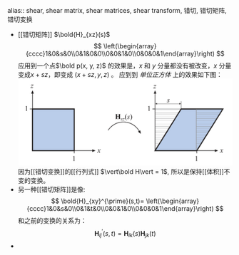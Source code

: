 alias:: shear, shear matrix, shear matrices, shear transform, 错切, 错切矩阵, 错切变换

- [[错切矩阵]] $\bold{H}_{xz}(s)$ 
  $$
  \left(\begin{array}{cccc}1&0&s&0\\0&1&0&0\\0&0&1&0\\0&0&0&1\end{array}\right)
  $$
  应用到一个点$\bold p(x, y, z)$ 的效果是，$x$ 和 $y$ 分量都没有被改变，$x$ 分量变成$x+sz$，即变成 $(x+sz,y,z)$ 。
  应到到 *单位正方体* 上的效果如下图：
  ![shearing.png](../assets/image_1694532567891_0.png)
  因为[[错切变换]]的[[行列式]] $\vert\bold H\vert = 1$, 所以是保持[[体积]]不变的变换。
- 另一种[[错切矩阵]]是像:
  $$
  \bold{H}_{xy}^{\prime}(s,t)=
  \left(\begin{array}{cccc}1&0&s&0\\0&1&t&0\\0&0&1&0\\0&0&0&1\end{array}\right)
  $$
  和之前的变换的关系为：
  $$
  \mathbf{H}_{ij}^{\prime}(s,t)=\mathbf{H}_{ik}(s)\mathbf{H}_{jk}(t)
  $$
-